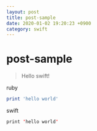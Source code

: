 ```yaml
---
layout: post
title: post-sample
date: 2020-01-02 19:20:23 +0900
category: swift
---
```

# post-sample
> Hello swift!

ruby
```ruby
print 'hello world'
```
swift
```swift
print 'hello world'
```
